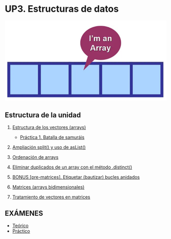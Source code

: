 # UP3. Estructuras de datos
![array](array.PNG)

## Estructura de la unidad
1.  [Estructura de los vectores (arrays)](https://pbendom3.github.io/prog-1cfgs-daw/ups/UP3/3_1_arrays/index.html)

     - [Práctica 1. Batalla de samuráis](2_Práctica1_Batalla_de_samuráis.pdf)
    
4.  [Ampliación split() y uso de asList()]()
5.  [Ordenación de arrays]()
6.  [Eliminar duplicados de un array con el método .distinct()]()
7.  [BONUS [pre-matrices]. Etiquetar (bautizar) bucles anidados]()
8.  [Matrices (arrays bidimensionales)]()
9.  [Tratamiento de vectores en matrices]()
   
## EXÁMENES
- [Teórico](11_EXAMEN_TEÓRICO_UD3.pdf)
- [Práctico](12_EXAMEN_PRÁCTICO_UD3.pdf)
